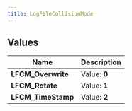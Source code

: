 ```yaml
---
title: LogFileCollisionMode
---
```


## Values
| Name | Description |
| ---- | ----------- |
| **LFCM_Overwrite** | Value: **0** |
| **LFCM_Rotate** | Value: **1** |
| **LFCM_TimeStamp** | Value: **2** |

